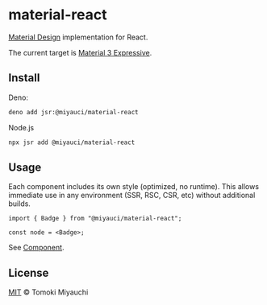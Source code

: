 # material-react

[Material Design](https://m3.material.io/) implementation for React.

The current target is
[Material 3 Expressive](https://m3.material.io/blog/building-with-m3-expressive#what-rsquo-s-material-3-expressive).

## Install

Deno:

```bash
deno add jsr:@miyauci/material-react
```

Node.js

```bash
npx jsr add @miyauci/material-react
```

## Usage

Each component includes its own style (optimized, no runtime). This allows
immediate use in any environment (SSR, RSC, CSR, etc) without additional builds.

```tsx
import { Badge } from "@miyauci/material-react";

const node = <Badge>;
```

See [Component](/src/components/README.md).

<!-- ## Contributing -->

## License

[MIT](./LICENSE) © Tomoki Miyauchi

